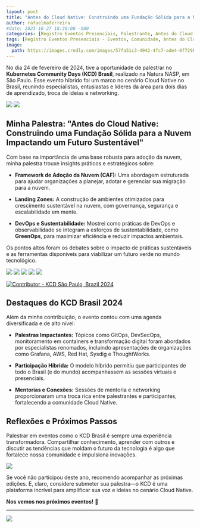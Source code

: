 ```yaml
---
layout: post
title: "Antes do Cloud Native: Construindo uma Fundação Sólida para a Nuvem Impactando um Futuro Sustentável - KCD São Paulo - Brasil 2024"
author: rafaelmaferreira
#date: 2023-10-27 18:30:00 -500
categories: [Registro Eventos Presenciais, Palestrante, Antes do Cloud Native Construindo uma Fundação Sólida para a Nuvem Impactando um Futuro Sustentável - KCD São Paulo - Brasil 2024]
tags: [Registro Eventos Presenciais - Eventos, Comunidade, Antes do Cloud Native Construindo uma Fundação Sólida para a Nuvem Impactando um Futuro Sustentável - KCD São Paulo - Brasil 2024]
image:
  path: https://images.credly.com/images/57fa51c3-4942-4fc7-ade4-0f729b43bfbd/image.png
---
```


No dia 24 de fevereiro de 2024, tive a oportunidade de palestrar no **Kubernetes Community Days (KCD) Brasil**, realizado na Natura NASP, em São Paulo. Esse evento híbrido foi um marco no cenário Cloud Native no Brasil, reunindo especialistas, entusiastas e líderes da área para dois dias de aprendizado, troca de ideias e networking.

![](https://stoblobcertificados011.blob.core.windows.net/imagens-blog/posts/kcdsp24/00.jpg)
![](https://stoblobcertificados011.blob.core.windows.net/imagens-blog/posts/kcdsp24/1.jpg)


## Minha Palestra: "Antes do Cloud Native: Construindo uma Fundação Sólida para a Nuvem Impactando um Futuro Sustentável"


Com base na importância de uma base robusta para adoção da nuvem, minha palestra trouxe insights práticos e estratégicos sobre:

- **Framework de Adoção da Nuvem (CAF):** Uma abordagem estruturada para ajudar organizações a planejar, adotar e gerenciar sua migração para a nuvem.
  
- **Landing Zones:** A construção de ambientes otimizados para crescimento sustentável na nuvem, com governança, segurança e escalabilidade em mente.
  
- **DevOps e Sustentabilidade:** Mostrei como práticas de DevOps e observabilidade se integram a esforços de sustentabilidade, como **GreenOps**, para maximizar eficiência e reduzir impactos ambientais.

Os pontos altos foram os debates sobre o impacto de práticas sustentáveis e as ferramentas disponíveis para viabilizar um futuro verde no mundo tecnológico.

![](https://stoblobcertificados011.blob.core.windows.net/imagens-blog/posts/kcdsp24/2.jpg)
![](https://stoblobcertificados011.blob.core.windows.net/imagens-blog/posts/kcdsp24/3.jpg)
![](https://stoblobcertificados011.blob.core.windows.net/imagens-blog/posts/kcdsp24/4.jpg)
![](https://stoblobcertificados011.blob.core.windows.net/imagens-blog/posts/kcdsp24/5.jpg)
![](https://stoblobcertificados011.blob.core.windows.net/imagens-blog/posts/kcdsp24/6.jpg)

[![Contributor - KCD São Paulo, Brazil 2024](https://images.credly.com/images/57fa51c3-4942-4fc7-ade4-0f729b43bfbd/image.png)](https://www.credly.com/badges/a6940f87-b34a-497e-8c1e-93545075c0ee/public_url "Contributor - KCD São Paulo, Brazil 2024")

## Destaques do KCD Brasil 2024

Além da minha contribuição, o evento contou com uma agenda diversificada e de alto nível:

- **Palestras Impactantes:** Tópicos como GitOps, DevSecOps, monitoramento em containers e transformação digital foram abordados por especialistas renomados, incluindo apresentações de organizações como Grafana, AWS, Red Hat, Sysdig e ThoughtWorks.
  
- **Participação Híbrida:** O modelo híbrido permitiu que participantes de todo o Brasil (e do mundo) acompanhassem as sessões virtuais e presenciais.
  
- **Mentorias e Conexões:** Sessões de mentoria e networking proporcionaram uma troca rica entre palestrantes e participantes, fortalecendo a comunidade Cloud Native.

## Reflexões e Próximos Passos

Palestrar em eventos como o KCD Brasil é sempre uma experiência transformadora. Compartilhar conhecimento, aprender com outros e discutir as tendências que moldam o futuro da tecnologia é algo que fortalece nossa comunidade e impulsiona inovações.

![](https://stoblobcertificados011.blob.core.windows.net/imagens-blog/posts/kcdsp24/7.jpg)

Se você não participou deste ano, recomendo acompanhar as próximas edições. E, claro, considere submeter sua palestra—o KCD é uma plataforma incrível para amplificar sua voz e ideias no cenário Cloud Native.

**Nos vemos nos próximos eventos!** 🚀

---

![](https://stoblobcertificados011.blob.core.windows.net/imagens-blog/posts/Logo2.png)
